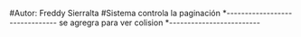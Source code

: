#Autor: Freddy Sierralta 
#Sistema controla la paginación 
*-------------------------------
se agregra para ver colision
*-------------------------
